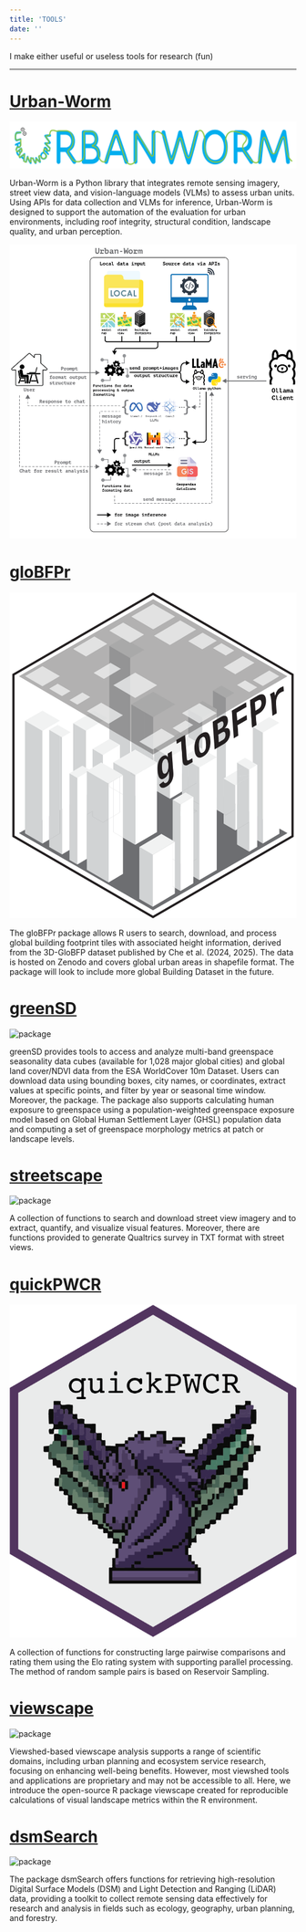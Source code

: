 ```yaml
---
title: 'TOOLS'
date: ''
---
```

I make either useful or useless tools for research (fun)

<div class="splitline">
  <hr>
</div>

<div class="pagecard">

# [Urban-Worm](https://github.com/billbillbilly/urbanworm)
![package](https://github.com/billbillbilly/urbanworm/blob/main/docs/images/urabn_worm_logo.png?raw=true)

Urban-Worm is a Python library that integrates remote sensing imagery, street view data, and vision-language models (VLMs) to assess urban units. Using APIs for data collection and VLMs for inference, Urban-Worm is designed to support the automation of the evaluation for urban environments, including roof integrity, structural condition, landscape quality, and urban perception.

![uw-diagram](https://github.com/billbillbilly/urbanworm/blob/main/docs/images/urabn_worm_diagram.png?raw=true)

</div>

<div class="pagecard">

# [gloBFPr](https://github.com/billbillbilly/gloBFPr)
![package](https://raw.githubusercontent.com/billbillbilly/gloBFPr/2a9c0b002e8b87c3e15c5af1ce6c142a0095b462/logo.svg)

The gloBFPr package allows R users to search, download, and process global building footprint tiles with associated height information, derived from the 3D-GloBFP dataset published by Che et al. (2024, 2025). The data is hosted on Zenodo and covers global urban areas in shapefile format. The package will look to include more global Building Dataset in the future.

</div>

<div class="pagecard">

# [greenSD](https://github.com/billbillbilly/greenSD)
![package](https://github.com/billbillbilly/greenSD/blob/main/pkgdown/favicon/web-app-manifest-512x512.png?raw=true)

greenSD provides tools to access and analyze multi-band greenspace seasonality data cubes (available for 1,028 major global cities) and global land cover/NDVI data from the ESA WorldCover 10m Dataset. Users can download data using bounding boxes, city names, or coordinates, extract values at specific points, and filter by year or seasonal time window. Moreover, the package. The package also supports calculating human exposure to greenspace using a population-weighted greenspace exposure model based on Global Human Settlement Layer (GHSL) population data and computing a set of greenspace morphology metrics at patch or landscape levels.

</div>

<div class="pagecard">

# [streetscape](https://github.com/land-info-lab/streetscape)
![package](https://raw.githubusercontent.com/land-info-lab/streetscape/main/images/streetscape_hex.png)

A collection of functions to search and download street view imagery  and to extract, quantify, and visualize visual features. Moreover, there are functions provided to generate Qualtrics survey in TXT format with street views.

</div>

<div class="pagecard">

# [quickPWCR](https://github.com/billbillbilly/quickPWCR)
![package](https://raw.githubusercontent.com/billbillbilly/quickPWCR/main/quickpwcr_hex.png)

A collection of functions for constructing large pairwise comparisons and rating them using the Elo rating system with supporting parallel processing. The method of random sample pairs is based on Reservoir Sampling.

</div>

<div class="pagecard">

# [viewscape](https://github.com/land-info-lab/viewscape)
![package](https://raw.githubusercontent.com/land-info-lab/viewscape/294ce6848e4dbeb4572b157b20455141613c4a00/viewscape_hex-01.png)

Viewshed-based viewscape analysis supports a range of scientific domains, including urban planning and ecosystem service research, focusing on enhancing well-being benefits. However, most viewshed tools and applications are proprietary and may not be accessible to all. Here, we introduce the open-source R package viewscape created for reproducible calculations of visual landscape metrics within the R environment.

</div>

<div class="pagecard">

# [dsmSearch](https://github.com/land-info-lab/dsmSearch)
![package](https://raw.githubusercontent.com/land-info-lab/dsmSearch/master/dsmsearch_hex-02.png)

The package dsmSearch offers functions for retrieving high-resolution Digital Surface Models (DSM) and Light Detection and Ranging (LiDAR) data, providing a toolkit to collect remote sensing data effectively for research and analysis in fields such as ecology, geography, urban planning, and forestry.

</div>
